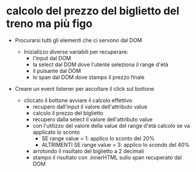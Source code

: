 # calcolo del prezzo del biglietto del treno ma più figo
- Procurarsi tutti gli elementi che ci servono dal DOM
  - Inizializzo diverse variabili per recuperare:
    - l'input dal DOM
    - la select dal DOM dove l'utente seleziona il range d'età
    - il pulsante dal DOM
    - lo span dal DOM dove stampo il prezzo finale

- Creare un event listener per ascoltare il click sul bottone
  - cliccato il bottone avviare il calcolo effettivo
    - recupero dall'input il valore dell'attributo value
    - calcolo il prezzo del biglietto
    - recupero dalla select il valore dell'attributo value
    - con l'utilizzo del valore della value del range d'età calcolo se va applicato lo sconto
      - SE range value = 1:
        applico lo sconto del 20%
      - ALTRIMENTI SE range value = 3:
        applico lo scondo del 40%
    - arrotondo il risultato del biglietto a 2 decimali
    - stampo il risultato con .innerHTML sullo span recuperato dal DOM